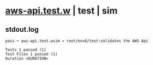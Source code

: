 # [aws-api.test.w](../../../../../../examples/tests/sdk_tests/api/aws-api.test.w) | test | sim

## stdout.log
```log
pass ─ aws-api.test.wsim » root/env0/test:validates the AWS Api
 
Tests 1 passed (1)
Test Files 1 passed (1)
Duration <DURATION>
```

